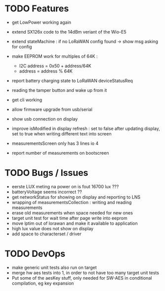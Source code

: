 # TODO Features

* get LowPower working again
* extend SX126x code to the 14dBm veriant of the Wio-E5
* extend stateMachine : if no LoRaWAN config found -> show msg asking for config

* make EEPROM work for multiples of 64K : 
  - I2C address = 0x50 + address/64K
  - address = address % 64K

* report battery charging state to LoRaWAN deviceStatusReq

* reading the tamper button and wake up from it
* get cli working
* allow firmware upgrade from usb/serial
* show usb connection on display
* improve isModified in display refresh : set to false after updating display, set to true when writing different text into screen
* measurementsScreen only has 3 lines io 4
* report number of measurements on bootscreen

# TODO Bugs / Issues
* eerste LUX meting na power on is fout 16700 lux ???
* batteryVoltage seems incorrect ??
* get networkStatus for showing on display and reporting to LNS
* wrapping of measurementsCollection : writing and reading measurements
* erase old measurements when space needed for new ones
* target unit test for wait time after page write into eeprom
* move lptim out of lorawan and make it available to application
* high lux value does not show on display
* add space to characterset / driver


# TODO DevOps

* make generic unit tests also run on target
* merge hw aes tests into 1, in order to not have too many target unit tests
* Put some of the aesKey stuff, only needed for SW-AES in conditional compilation, eg key expansion
